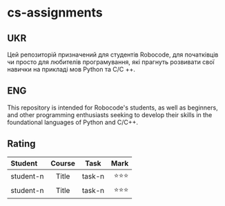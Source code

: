 # cs-assignments

## UKR
Цей репозиторій призначений для студентів Robocode, для початківців чи просто для любителів програмування, які прагнуть розвивати свої навички на прикладі мов Python та C/C ++.

## ENG
This repository is intended for Robocode's students, as well as beginners, and other programming enthusiasts seeking to develop their skills in the foundational languages of Python and C/C++.

## Rating

| Student     |    Course   |    Task      |    Mark    |
| :---        |    :----:   |    :----:    |       ---: |
| student-n   |    Title    |    task-n    |   ⭐️⭐️⭐️   |
| student-n   |    Title    |    task-n    |   ⭐️⭐️⭐️   |
